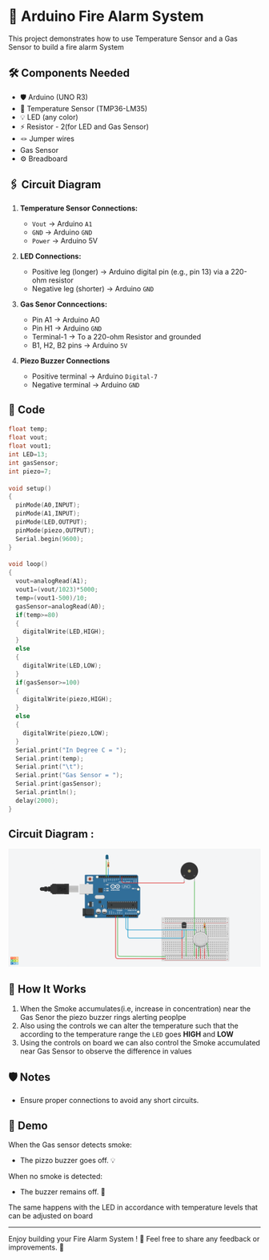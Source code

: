 # 🚀 Arduino Fire Alarm System

This project demonstrates how to use Temperature Sensor and a Gas Sensor to build a fire alarm System 

## 🛠️ Components Needed

- 🛡️ Arduino (UNO R3)
- 🔴 Temperature Sensor (TMP36-LM35)
- 💡 LED (any color)
- ⚡ Resistor - 2(for LED and Gas Sensor)
- 🪢 Jumper wires
- Gas Sensor
- ⚙️ Breadboard

## 🖇️ Circuit Diagram

1. **Temperature Sensor Connections:**
   - `Vout` -> Arduino `A1`
   - `GND` -> Arduino `GND`
   - `Power` -> Arduino 5V

2. **LED Connections:**
   - Positive leg (longer) -> Arduino digital pin (e.g., pin 13) via a 220-ohm resistor
   - Negative leg (shorter) -> Arduino `GND`

3. **Gas Senor Conncections:**   
   - Pin A1 -> Arduino A0
   - Pin H1 -> Arduino `GND`
   - Terminal-1 -> To a 220-ohm Resistor and grounded
   - B1, H2, B2 pins -> Arduino `5V`
4. **Piezo Buzzer Connections**
   - Positive terminal -> Arduino `Digital-7`
   - Negative terminal -> Arduino `GND`


## 📜 Code 
```Cpp
float temp;
float vout;
float vout1;
int LED=13;
int gasSensor;
int piezo=7;

void setup()
{
  pinMode(A0,INPUT);
  pinMode(A1,INPUT);
  pinMode(LED,OUTPUT);
  pinMode(piezo,OUTPUT);
  Serial.begin(9600);
} 

void loop()
{
  vout=analogRead(A1);
  vout1=(vout/1023)*5000;
  temp=(vout1-500)/10;
  gasSensor=analogRead(A0);
  if(temp>=80)
  {
    digitalWrite(LED,HIGH);
  } 
  else
  {
    digitalWrite(LED,LOW);
  } 
  if(gasSensor>=100)
  {
    digitalWrite(piezo,HIGH);
  } 
  else
  {
    digitalWrite(piezo,LOW);
  }  
  Serial.print("In Degree C = ");
  Serial.print(temp);
  Serial.print("\t");
  Serial.print("Gas Sensor = ");
  Serial.print(gasSensor);
  Serial.println();
  delay(2000);
}  
```
## Circuit Diagram : 
![Circuit Diagram](.\CircuitDiagram.png)

## 🚦 How It Works

1. When the Smoke accumulates(i.e, increase in concentration) near the Gas Senor the piezo buzzer rings alerting peoplpe
2. Also using the controls we can alter the temperature such that the according to the temperature range the `LED` goes **HIGH** and **LOW**
3. Using the controls on board we can also control the Smoke accumulated near Gas Sensor to observe the difference in values

## 🛡️ Notes

- Ensure proper connections to avoid any short circuits.

## 🌟 Demo

When the Gas sensor detects smoke:
- The pizzo buzzer goes off. 💡

When no smoke is detected:
- The buzzer remains off. 🌙

The same happens with the LED in accordance with temperature levels that can be adjusted on board



---

Enjoy building your Fire Alarm System ! 🥳 Feel free to share any feedback or improvements. 🚀
